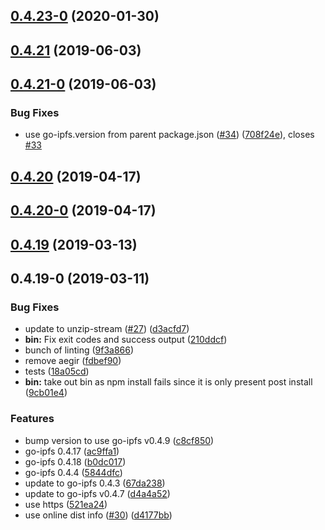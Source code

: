 <a name="0.4.23-0"></a>
## [0.4.23-0](https://github.com/ipfs/npm-go-ipfs-dep/compare/v0.4.22...v0.4.23-0) (2020-01-30)



<a name="0.4.21"></a>
## [0.4.21](https://github.com/ipfs/npm-go-ipfs-dep/compare/v0.4.21-0...v0.4.21) (2019-06-03)



<a name="0.4.21-0"></a>
## [0.4.21-0](https://github.com/ipfs/npm-go-ipfs-dep/compare/v0.4.20...v0.4.21-0) (2019-06-03)


### Bug Fixes

* use go-ipfs.version from parent package.json ([#34](https://github.com/ipfs/npm-go-ipfs-dep/issues/34)) ([708f24e](https://github.com/ipfs/npm-go-ipfs-dep/commit/708f24e)), closes [#33](https://github.com/ipfs/npm-go-ipfs-dep/issues/33)



<a name="0.4.20"></a>
## [0.4.20](https://github.com/ipfs/npm-go-ipfs-dep/compare/v0.4.20-0...v0.4.20) (2019-04-17)



<a name="0.4.20-0"></a>
## [0.4.20-0](https://github.com/ipfs/npm-go-ipfs-dep/compare/v0.4.19...v0.4.20-0) (2019-04-17)



<a name="0.4.19"></a>
## [0.4.19](https://github.com/ipfs/npm-go-ipfs-dep/compare/v0.4.19-0...v0.4.19) (2019-03-13)



<a name="0.4.19-0"></a>
## 0.4.19-0 (2019-03-11)


### Bug Fixes

* update to unzip-stream ([#27](https://github.com/ipfs/npm-go-ipfs-dep/issues/27)) ([d3acfd7](https://github.com/ipfs/npm-go-ipfs-dep/commit/d3acfd7))
* **bin:** Fix exit codes and success output ([210ddcf](https://github.com/ipfs/npm-go-ipfs-dep/commit/210ddcf))
* bunch of linting ([9f3a866](https://github.com/ipfs/npm-go-ipfs-dep/commit/9f3a866))
* remove aegir ([fdbef90](https://github.com/ipfs/npm-go-ipfs-dep/commit/fdbef90))
* tests ([18a05cd](https://github.com/ipfs/npm-go-ipfs-dep/commit/18a05cd))
* **bin:** take out bin as npm install fails since it is only present post install ([9cb01e4](https://github.com/ipfs/npm-go-ipfs-dep/commit/9cb01e4))


### Features

* bump version to use go-ipfs v0.4.9 ([c8cf850](https://github.com/ipfs/npm-go-ipfs-dep/commit/c8cf850))
* go-ipfs 0.4.17 ([ac9ffa1](https://github.com/ipfs/npm-go-ipfs-dep/commit/ac9ffa1))
* go-ipfs 0.4.18 ([b0dc017](https://github.com/ipfs/npm-go-ipfs-dep/commit/b0dc017))
* go-ipfs 0.4.4 ([5844dfc](https://github.com/ipfs/npm-go-ipfs-dep/commit/5844dfc))
* update to go-ipfs 0.4.3 ([67da238](https://github.com/ipfs/npm-go-ipfs-dep/commit/67da238))
* update to go-ipfs v0.4.7 ([d4a4a52](https://github.com/ipfs/npm-go-ipfs-dep/commit/d4a4a52))
* use https ([521ea24](https://github.com/ipfs/npm-go-ipfs-dep/commit/521ea24))
* use online dist info ([#30](https://github.com/ipfs/npm-go-ipfs-dep/issues/30)) ([d4177bb](https://github.com/ipfs/npm-go-ipfs-dep/commit/d4177bb))



